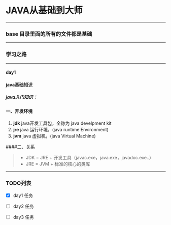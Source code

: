 # JAVA从基础到大师
***
### base 目录里面的所有的文件都是基础
***
### 学习之路
***
#### day1  
#### **java基础知识** 

##### java入门知识：
#### 一、开发环境
1. **jdk**  java开发工具包，全称为 java develpment kit
2. **jre**  java 运行环境，(java runtime Environment)
3. **jvm**  java 虚拟机，(java Virtual Machine)

####二、关系
> - JDK = JRE + 开发工具（javac.exe，java.exe，javadoc.exe..）
> - JRE = JVM + 标准的核心的类库

***

###  TODO列表
- [X] day1 任务
- [ ] day2 任务
- [ ] day3 任务 


 


    
 

